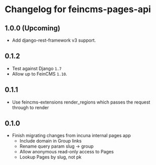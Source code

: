 # Changelog for feincms-pages-api

## 1.0.0 (Upcoming)

* Add django-rest-framework v3 support.

## 0.1.2

* Test against Django `1.7`
* Allow up to FeinCMS `1.10`.

## 0.1.1

* Use feincms-extensions render_regions which passes the request through to render

## 0.1.0

* Finish migrating changes from incuna internal pages app
    * Include domain in Group links
    * Rename query param slug -> group
    * Allow anonymous read-only access to Pages
    * Lookup Pages by slug, not pk
